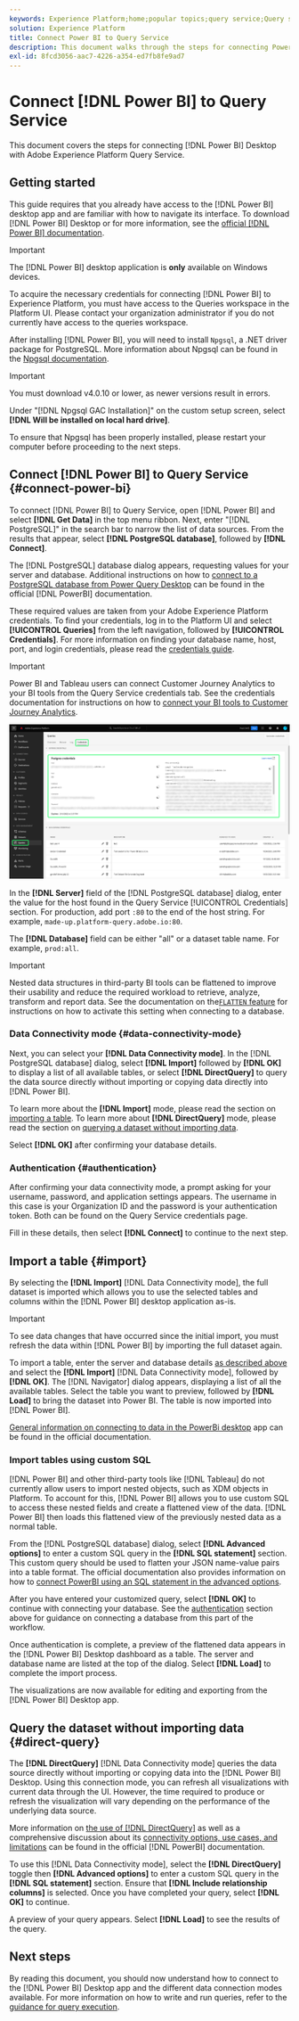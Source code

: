 ```yaml
---
keywords: Experience Platform;home;popular topics;query service;Query service;Power BI;power bi;connect to query service;
solution: Experience Platform
title: Connect Power BI to Query Service
description: This document walks through the steps for connecting Power BI with Adobe Experience Platform Query Service.
exl-id: 8fcd3056-aac7-4226-a354-ed7fb8fe9ad7
---
```

# Connect [!DNL Power BI] to Query Service

This document covers the steps for connecting [!DNL Power BI] Desktop with Adobe Experience Platform Query Service.

## Getting started

This guide requires that you already have access to the [!DNL Power BI] desktop app and are familiar with how to navigate its interface. To download [!DNL Power BI] Desktop or for more information, see the [official [!DNL Power BI] documentation](https://docs.microsoft.com/en-us/power-bi/).

>[!IMPORTANT]
>
> The [!DNL Power BI] desktop application is **only** available on Windows devices.

To acquire the necessary credentials for connecting [!DNL Power BI] to Experience Platform, you must have access to the Queries workspace in the Platform UI. Please contact your organization administrator if you do not currently have access to the queries workspace. 

After installing [!DNL Power BI], you will need to install `Npgsql`, a .NET driver package for PostgreSQL. More information about Npgsql can be found in the [Npgsql documentation](https://www.npgsql.org/doc/index.html).

>[!IMPORTANT]
>
>You must download v4.0.10 or lower, as newer versions result in errors.

Under "[!DNL Npgsql GAC Installation]" on the custom setup screen, select **[!DNL Will be installed on local hard drive]**. 

To ensure that Npgsql has been properly installed, please restart your computer before proceeding to the next steps.

## Connect [!DNL Power BI] to Query Service {#connect-power-bi}

To connect [!DNL Power BI] to Query Service, open [!DNL Power BI] and select **[!DNL Get Data]** in the top menu ribbon. Next, enter "[!DNL PostgreSQL]" in the search bar to narrow the list of data sources. From the results that appear, select **[!DNL PostgreSQL database]**, followed by **[!DNL Connect]**.

The [!DNL PostgreSQL] database dialog appears, requesting values for your server and database. Additional instructions on how to [connect to a PostgreSQL database from Power Query Desktop](https://learn.microsoft.com/en-us/power-query/connectors/postgresql#connect-to-a-postgresql-database-from-power-query-desktop) can be found in the official [!DNL PowerBI] documentation.

These required values are taken from your Adobe Experience Platform credentials. To find your credentials, log in to the Platform UI and select **[!UICONTROL Queries]** from the left navigation, followed by **[!UICONTROL Credentials]**. For more information on finding your database name, host, port, and login credentials, please read the [credentials guide](../ui/credentials.md). 

>[!IMPORTANT]
>
>Power BI and Tableau users can connect Customer Journey Analytics to your BI tools from the Query Service credentials tab. See the credentials documentation for instructions on how to [connect your BI tools to Customer Journey Analytics](../ui/credentials.md#connect-to-customer-journey-analytics).

![The Experience Platform Queries workspace with the Credentials tab and Expiring credentials highlighted.](../images/clients/power-bi/query-service-credentials-page.png)

In the **[!DNL Server]** field of the [!DNL PostgreSQL database] dialog, enter the value for the host found in the Query Service [!UICONTROL Credentials] section. For production, add port `:80` to the end of the host string. For example, `made-up.platform-query.adobe.io:80`.

The **[!DNL Database]** field can be either "all" or a dataset table name. For example, `prod:all`.

>[!IMPORTANT]
>
>Nested data structures in third-party BI tools can be flattened to improve their usability and reduce the required workload to retrieve, analyze, transform and report data. See the documentation on the[`FLATTEN` feature](../key-concepts/flatten-nested-data.md) for instructions on how to activate this setting when connecting to a database.

### Data Connectivity mode {#data-connectivity-mode} 

Next, you can select your **[!DNL Data Connectivity mode]**. In the [!DNL PostgreSQL database] dialog, select **[!DNL Import]** followed by **[!DNL OK]** to display a list of all available tables, or select **[!DNL DirectQuery]** to query the data source directly without importing or copying data directly into [!DNL Power BI]. 

To learn more about the **[!DNL Import]** mode, please read the section on [importing a table](#import). To learn more about **[!DNL DirectQuery]** mode, please read the section on [querying a dataset without importing data](#direct-query). 

Select **[!DNL OK]** after confirming your database details.

### Authentication {#authentication}

After confirming your data connectivity mode, a prompt asking for your username, password, and application settings appears. The username in this case is your Organization ID and the password is your authentication token. Both can be found on the Query Service credentials page.

Fill in these details, then select **[!DNL Connect]** to continue to the next step. 

## Import a table {#import}

By selecting the **[!DNL Import]** [!DNL Data Connectivity mode], the full dataset is imported which allows you to use the selected tables and columns within the [!DNL Power BI] desktop application as-is.

>[!IMPORTANT]
>
>To see data changes that have occurred since the initial import, you must refresh the data within [!DNL Power BI] by importing the full dataset again.

To import a table, enter the server and database details [as described above](#connect-power-bi) and select the **[!DNL Import]** [!DNL Data Connectivity mode], followed by **[!DNL OK]**. The [!DNL Navigator] dialog appears, displaying a list of all the available tables. Select the table you want to preview, followed by **[!DNL Load]** to bring the dataset into Power BI. The table is now imported into [!DNL Power BI].

[General information on connecting to data in the PowerBi desktop](https://learn.microsoft.com/en-us/power-bi/connect-data/desktop-quickstart-connect-to-data#connect-to-data) app can be found in the official documentation. 

### Import tables using custom SQL

[!DNL Power BI] and other third-party tools like [!DNL Tableau] do not currently allow users to import nested objects, such as XDM objects in Platform. To account for this, [!DNL Power BI] allows you to use custom SQL to access these nested fields and create a flattened view of the data. [!DNL Power BI] then loads this flattened view of the previously nested data as a normal table.

From the [!DNL PostgreSQL database] dialog, select **[!DNL Advanced options]** to enter a custom SQL query in the **[!DNL SQL statement]** section. This custom query should be used to flatten your JSON name-value pairs into a table format. The official documentation also provides information on how to [connect PowerBI using an SQL statement in the advanced options](https://learn.microsoft.com/en-us/power-query/connectors/postgresql#connect-using-advanced-options).

After you have entered your customized query, select **[!DNL OK]** to continue with connecting your database. See the [authentication](#authentication) section above for guidance on connecting a database from this part of the workflow.

Once authentication is complete, a preview of the flattened data appears in the [!DNL Power BI] Desktop dashboard as a table. The server and database name are listed at the top of the dialog. Select **[!DNL Load]** to complete the import process.

The visualizations are now available for editing and exporting from the [!DNL Power BI] Desktop app. 

## Query the dataset without importing data {#direct-query}
 
The **[!DNL DirectQuery]** [!DNL Data Connectivity mode] queries the data source directly without importing or copying data into the [!DNL Power BI] Desktop. Using this connection mode, you can refresh all visualizations with current data through the UI. However, the time required to produce or refresh the visualization will vary depending on the performance of the underlying data source.

More information on [the use of [!DNL DirectQuery]](https://learn.microsoft.com/en-us/power-bi/connect-data/desktop-use-directquery) as well as a comprehensive discussion about its [connectivity options, use cases, and limitations](https://learn.microsoft.com/en-us/power-bi/connect-data/desktop-directquery-about) can be found in the official [!DNL PowerBI] documentation.

To use this [!DNL Data Connectivity mode], select the **[!DNL DirectQuery]** toggle then **[!DNL Advanced options]** to enter a custom SQL query in the **[!DNL SQL statement]** section. Ensure that **[!DNL Include relationship columns]** is selected. Once you have completed your query, select **[!DNL OK]** to continue.

A preview of your query appears. Select **[!DNL Load]** to see the results of the query.

## Next steps

By reading this document, you should now understand how to connect to the [!DNL Power BI] Desktop app and the different data connection modes available. For more information on how to write and run queries, refer to the [guidance for query execution](../best-practices/writing-queries.md).
